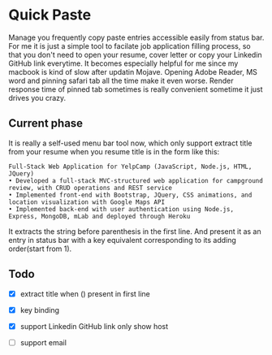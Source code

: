 # Quick Paste
Manage you frequently copy paste entries accessible easily from status bar. For me it is just a simple tool to facilate job application filling process, so that you don't need to open your resume, cover letter or copy your Linkedin GitHub link everytime. It becomes especially helpful for me since my macbook is kind of slow after updatin Mojave. Opening Adobe Reader, MS word and pinning safari tab all the time make it even worse. Render response time of pinned tab sometimes is really convenient sometime it just drives you crazy.   
## Current phase
It is really a self-used menu bar tool now, which only support extract title from your resume when you resume title is in the form like this:
```
Full-Stack Web Application for YelpCamp (JavaScript, Node.js, HTML, JQuery)
• Developed a full-stack MVC-structured web application for campground review, with CRUD operations and REST service
• Implemented front-end with Bootstrap, JQuery, CSS animations, and location visualization with Google Maps API
• Implemented back-end with user authentication using Node.js, Express, MongoDB, mLab and deployed through Heroku
```
It extracts the string before parenthesis in the first line. And present it as an entry in status bar with a key equivalent corresponding to its adding order(start from 1).  
## Todo
- [x] extract title when () present in first line
- [x] key binding
- [x] support Linkedin GitHub link only show host
- [ ]  support email

